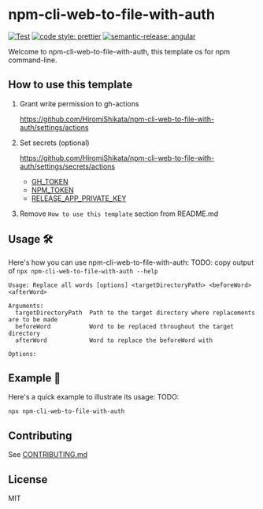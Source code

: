 # npm-cli-web-to-file-with-auth

[![Test](https://github.com/HiromiShikata/npm-cli-web-to-file-with-auth/actions/workflows/test.yml/badge.svg)](https://github.com/HiromiShikata/npm-cli-web-to-file-with-auth/actions/workflows/test.yml)
[![code style: prettier](https://img.shields.io/badge/code_style-prettier-ff69b4.svg?style=flat-square)](https://github.com/prettier/prettier)
[![semantic-release: angular](https://img.shields.io/badge/semantic--release-angular-e10079?logo=semantic-release)](https://github.com/semantic-release/semantic-release)

Welcome to npm-cli-web-to-file-with-auth, this template os for npm command-line.

## How to use this template

1. Grant write permission to gh-actions

   https://github.com/HiromiShikata/npm-cli-web-to-file-with-auth/settings/actions

1. Set secrets (optional)

   https://github.com/HiromiShikata/npm-cli-web-to-file-with-auth/settings/secrets/actions
   - [GH_TOKEN](https://github.com/settings/tokens)
   - [NPM_TOKEN](https://www.npmjs.com/settings/hiromi/tokens)
   - [RELEASE_APP_PRIVATE_KEY](https://github.com/settings/apps/semantic-release-changelog)

1. Remove `How to use this template` section from README.md

## Usage 🛠️

Here's how you can use npm-cli-web-to-file-with-auth:
TODO: copy output of `npx npm-cli-web-to-file-with-auth --help`

```
Usage: Replace all words [options] <targetDirectoryPath> <beforeWord> <afterWord>

Arguments:
  targetDirectoryPath  Path to the target directory where replacements are to be made
  beforeWord           Word to be replaced throughout the target directory
  afterWord            Word to replace the beforeWord with

Options:

```

## Example 📖

Here's a quick example to illustrate its usage:
TODO:

```
npx npm-cli-web-to-file-with-auth
```

## Contributing

See [CONTRIBUTING.md](./CONTRIBUTING.md)

## License

MIT
